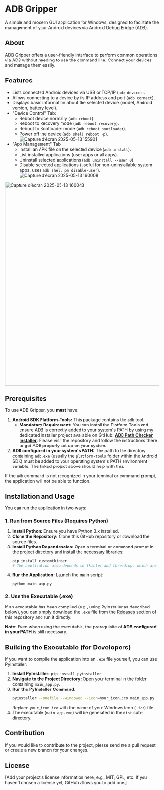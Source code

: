 # ADB Gripper

A simple and modern GUI application for Windows, designed to facilitate the management of your Android devices via Android Debug Bridge (ADB).

## About

ADB Gripper offers a user-friendly interface to perform common operations via ADB without needing to use the command line. Connect your devices and manage them easily.

## Features

* Lists connected Android devices via USB or TCP/IP (`adb devices`).
* Allows connecting to a device by its IP address and port (`adb connect`).
* Displays basic information about the selected device (model, Android version, battery level).
* "Device Control" Tab:
    * Reboot device normally (`adb reboot`).
    * Reboot to Recovery mode (`adb reboot recovery`).
    * Reboot to Bootloader mode (`adb reboot bootloader`).
    * Power off the device (`adb shell reboot -p`).
 ![Capture d’écran 2025-05-13 155901](https://github.com/user-attachments/assets/3c5b0ca6-aaa1-4da8-a365-47119fb72998)
* "App Management" Tab:
    * Install an APK file on the selected device (`adb install`).
    * List installed applications (user apps or all apps).
    * Uninstall selected applications (`adb uninstall --user 0`).
    * Disable selected applications (useful for non-uninstallable system apps, uses `adb shell pm disable-user`).
![Capture d’écran 2025-05-13 160008](https://github.com/user-attachments/assets/02949f2e-7650-45ae-98ae-4bfc4bd6c2b3)
<img width="668" alt="Capture d’écran 2025-05-13 160043" src="https://github.com/user-attachments/assets/3b80dd37-cb0e-47e2-af94-ba9e0de150a9" />

## Prerequisites

To use ADB Gripper, you **must** have:

1.  **Android SDK Platform-Tools:** This package contains the `adb` tool.
    * **Mandatory Requirement:** You can install the Platform Tools and ensure ADB is correctly added to your system's PATH by using my dedicated installer project available on GitHub: **[ADB Path Checker Installer](https://github.com/Djkawada/ADB-Path-Checker-Installer)**. Please visit the repository and follow the instructions there to get ADB properly set up on your system.
2.  **ADB configured in your system's PATH:** The path to the directory containing `adb.exe` (usually the `platform-tools` folder within the Android SDK) must be added to your operating system's PATH environment variable. The linked project above should help with this.

If the `adb` command is not recognized in your terminal or command prompt, the application will not be able to function.

## Installation and Usage

You can run the application in two ways:

### 1. Run from Source Files (Requires Python)

1.  **Install Python:** Ensure you have Python 3.x installed.
2.  **Clone the Repository:** Clone this GitHub repository or download the source files.
3.  **Install Python Dependencies:** Open a terminal or command prompt in the project directory and install the necessary libraries:
    ```bash
    pip install customtkinter
    # The application also depends on tkinter and threading, which are included with standard Python.
    ```
4.  **Run the Application:** Launch the main script:
    ```bash
    python main_app.py
    ```

### 2. Use the Executable (.exe)

If an executable has been compiled (e.g., using PyInstaller as described below), you can simply download the `.exe` file from the [Releases](https://github.com/Djkawada/ADB-Gripper/releases/tag/V1.0.0) section of this repository and run it directly.

**Note:** Even when using the executable, the prerequisite of **ADB configured in your PATH** is still necessary.

## Building the Executable (for Developers)

If you want to compile the application into an `.exe` file yourself, you can use PyInstaller:

1.  **Install PyInstaller:** `pip install pyinstaller`
2.  **Navigate to the Project Directory:** Open your terminal in the folder containing `main_app.py`.
3.  **Run the PyInstaller Command:**
    ```bash
    pyinstaller --onefile --windowed --icon=your_icon.ico main_app.py
    ```
    Replace `your_icon.ico` with the name of your Windows Icon (`.ico`) file.
4.  The executable (`main_app.exe`) will be generated in the `dist` sub-directory.

## Contribution

If you would like to contribute to the project, please send me a pull request or create a new branch for your changes.

## License

[Add your project's license information here, e.g., MIT, GPL, etc. If you haven't chosen a license yet, GitHub allows you to add one.]
